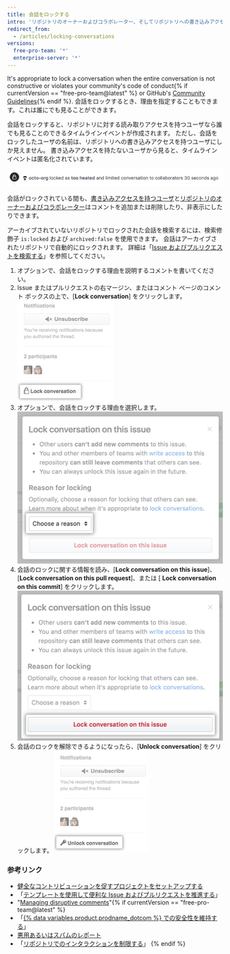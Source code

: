 ```yaml
---
title: 会話をロックする
intro: 'リポジトリのオーナーおよびコラボレーター、そしてリポジトリへの書き込みアクセスを持つユーザは、過熱した議論を和らげるために、Issue、プルリクエスト、およびコミットに関する会話を、恒久的または一時的にロックすることができます。'
redirect_from:
  - /articles/locking-conversations
versions:
  free-pro-team: '*'
  enterprise-server: '*'
---
```


It's appropriate to lock a conversation when the entire conversation is not constructive or violates your community's code of conduct{% if currentVersion == "free-pro-team@latest" %} or GitHub's [Community Guidelines](/articles/github-community-guidelines){% endif %}. 会話をロックするとき、理由を指定することもできます。これは誰にでも見ることができます。

会話をロックすると、リポジトリに対する読み取りアクセスを持つユーザなら誰でも見ることのできるタイムラインイベントが作成されます。 ただし、会話をロックしたユーザの名前は、リポジトリへの書き込みアクセスを持つユーザにしか見えません。 書き込みアクセスを持たないユーザから見ると、タイムラインイベントは匿名化されています。

![ロックした会話について匿名化されたタイムラインイベント](/assets/images/help/issues/anonymized-timeline-entry-for-locked-conversation.png)

会話がロックされている間も、[書き込みアクセスを持つユーザ](/articles/repository-permission-levels-for-an-organization/)と[リポジトリのオーナーおよびコラボレーター](/articles/permission-levels-for-a-user-account-repository/#collaborator-access-on-a-repository-owned-by-a-user-account)はコメントを追加または削除したり、非表示にしたりできます。

アーカイブされていないリポジトリでロックされた会話を検索するには、検索修飾子 `is:locked` および `archived:false` を使用できます。 会話はアーカイブされたリポジトリで自動的にロックされます。 詳細は「[Issue およびプルリクエストを検索する](/articles/searching-issues-and-pull-requests#search-based-on-whether-a-conversation-is-locked)」を参照してください。

1. オプションで、会話をロックする理由を説明するコメントを書いてください。
2. Issue またはプルリクエストの右マージン、またはコメント ページのコメント ボックスの上で、[**Lock conversation**] をクリックします。 ![[Lock conversation] リンク](/assets/images/help/repository/lock-conversation.png)
3. オプションで、会話をロックする理由を選択します。 ![会話をロックする理由のメニュー](/assets/images/help/repository/locking-conversation-reason-menu.png)
4. 会話のロックに関する情報を読み、[**Lock conversation on this issue**]、[**Lock conversation on this pull request**]、または [ **Lock conversation on this commit**] をクリックします。 ![ロックを確定するダイアログ ボックス](/assets/images/help/repository/lock-conversation-confirm-with-reason.png)
5. 会話のロックを解除できるようになったら、[**Unlock conversation**] をクリックします。 ![[Unlock conversation] リンク](/assets/images/help/repository/unlock-conversation.png)

### 参考リンク

- [健全なコントリビューションを促すプロジェクトをセットアップする](/articles/setting-up-your-project-for-healthy-contributions)
- 「[テンプレートを使用して便利な Issue およびプルリクエストを推進する](/github/building-a-strong-community/using-templates-to-encourage-useful-issues-and-pull-requests)」
- "[Managing disruptive comments](/articles/managing-disruptive-comments)"{% if currentVersion == "free-pro-team@latest" %}
- 「[{% data variables.product.prodname_dotcom %} での安全性を維持する](/github/building-a-strong-community/maintaining-your-safety-on-github)」
- [悪用あるいはスパムのレポート](/articles/reporting-abuse-or-spam)
- 「[リポジトリでのインタラクションを制限する](/github/building-a-strong-community/limiting-interactions-in-your-repository)」
{% endif %}
